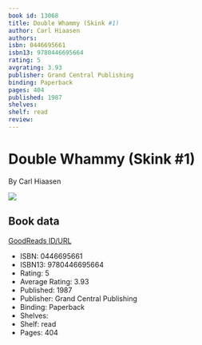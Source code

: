 ```yaml
---
book id: 13068
title: Double Whammy (Skink #1)
author: Carl Hiaasen
authors: 
isbn: 0446695661
isbn13: 9780446695664
rating: 5
avgrating: 3.93
publisher: Grand Central Publishing
binding: Paperback
pages: 404
published: 1987
shelves: 
shelf: read
review: 
---
```


# Double Whammy (Skink #1)

By Carl Hiaasen

![](https://i.gr-assets.com/images/S/compressed.photo.goodreads.com/books/1434472587l/13068._SY475_.jpg)

## Book data

[GoodReads ID/URL](https://www.goodreads.com/book/show/13068)

- ISBN: 0446695661
- ISBN13: 9780446695664
- Rating: 5
- Average Rating: 3.93
- Published: 1987
- Publisher: Grand Central Publishing
- Binding: Paperback
- Shelves: 
- Shelf: read
- Pages: 404

